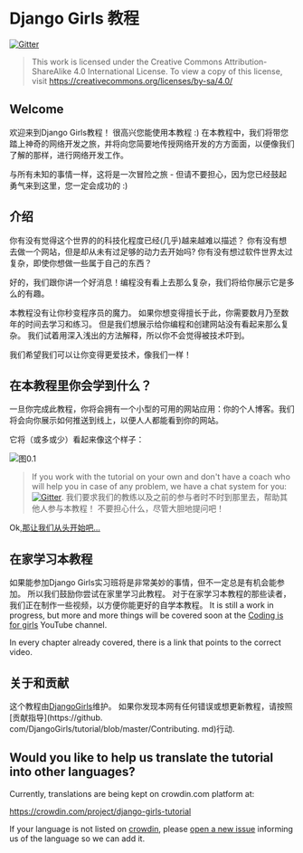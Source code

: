 # Django Girls 教程

[![Gitter](https://badges.gitter.im/DjangoGirls/tutorial.svg)](https://gitter.im/DjangoGirls/tutorial)

> This work is licensed under the Creative Commons Attribution-ShareAlike 4.0 International License. To view a copy of this license, visit https://creativecommons.org/licenses/by-sa/4.0/

## Welcome

欢迎来到Django Girls教程！ 很高兴您能使用本教程 :) 在本教程中，我们将带您踏上神奇的网络开发之旅，并将向您简要地传授网络开发的方方面面，以便像我们了解的那样，进行网络开发工作。

与所有未知的事情一样，这将是一次冒险之旅 - 但请不要担心，因为您已经鼓起勇气来到这里，您一定会成功的 :)

## 介绍

你有没有觉得这个世界的的科技化程度已经(几乎)越来越难以描述？ 你有没有想去做一个网站，但是却从未有过足够的动力去开始吗? 你有没有想过软件世界太过复杂，即使你想做一些属于自己的东西？

好的，我们跟你讲一个好消息！编程没有看上去那么复杂，我们将给你展示它是多么的有趣。

本教程没有让你秒变程序员的魔力。 如果你想变得擅长于此，你需要数月乃至数年的时间去学习和练习。 但是我们想展示给你编程和创建网站没有看起来那么复杂。 我们试着用深入浅出的方法解释，所以你不会觉得被技术吓到。

我们希望我们可以让你变得更爱技术，像我们一样！

## 在本教程里你会学到什么？

一旦你完成此教程，你将会拥有一个小型的可用的网站应用：你的个人博客。我们将会向你展示如何推送到线上，以便人人都能看到你的网站。

它将（或多或少）看起来像这个样子：

![图0.1](images/application.png)

> If you work with the tutorial on your own and don't have a coach who will help you in case of any problem, we have a chat system for you: [![Gitter](https://badges.gitter.im/DjangoGirls/tutorial.svg)](https://gitter.im/DjangoGirls/tutorial). 我们要求我们的教练以及之前的参与者时不时到那里去，帮助其他人参与本教程！ 不要担心什么，尽管大胆地提问吧！

Ok,[那让我们从头开始吧...](./how_the_internet_works/README.md)

## 在家学习本教程

如果能参加Django Girls实习班将是非常美妙的事情，但不一定总是有机会能参加。 所以我们鼓励你尝试在家里学习此教程。 对于在家学习本教程的那些读者，我们正在制作一些视频，以方便你能更好的自学本教程。 It is still a work in progress, but more and more things will be covered soon at the [Coding is for girls](https://www.youtube.com/channel/UC0hNd2uW8jTR5K3KBzRuG2A/feed) YouTube channel.

In every chapter already covered, there is a link that points to the correct video.

## 关于和贡献

这个教程由[DjangoGirls](https://djangogirls.org/)维护。 如果你发现本网有任何错误或想更新教程，请按照 [贡献指导](https://github. com/DjangoGirls/tutorial/blob/master/Contributing. md)行动.

## Would you like to help us translate the tutorial into other languages?

Currently, translations are being kept on crowdin.com platform at:

https://crowdin.com/project/django-girls-tutorial

If your language is not listed on [crowdin](https://crowdin.com/), please [open a new issue](https://github.com/DjangoGirls/tutorial/issues/new) informing us of the language so we can add it.